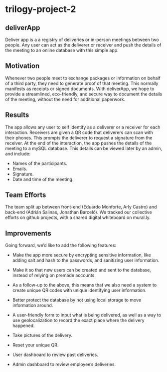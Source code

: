# trilogy-project-2

## deliverApp

Deliver app is a a registry of deliveries or in-person meetings between two people. Any user can act as the deliverer or receiver and push the details of the meeting to an online database with this simple app.

## Motivation

Whenever two people meet to exchange packages or information on behalf of a third party, they need to generate proof of that meeting. This normally manifests as receipts or signed documents. With deliverApp, we hope to provide a streamlined, eco-friendly, and secure way to document the details of the meeting, without the need for additional paperwork.

## Results

The app allows any user to self identify as a deliverer or a receiver for each interaction. Receivers are given a QR code that deliverers can scan with their phones. This prompts the deliverer to request a signature from the receiver. At the end of the interaction, the app pushes the details of the meeting to a mySQL database. This details can be viewed later by an admin, and include:

 - Names of the participants.
 - Emails.
 - Signature.
 - Date and time of the meeting.

## Team Efforts

The team split up between front-end (Eduardo Monforte, Arly Castro) and back-end (Adrián Salinas, Jonathan Barceló). We tracked our collective efforts on github projects, with a shared digital whiteboard on mural.ly. 

## Improvements

Going forward, we’d like to add the following features:

 - Make the app more secure by encrypting sensitive information, like adding salt and hash to the passwords, and sanitizing user information.

 - Make it so that new users can be created and sent to the database, instead of relying on premade accounts. 

 - As a follow-up to the above, this means that we also need a system to create unique QR codes with unique identifying user information.

 - Better protect the database by not using local storage to move information around.

 - A user-friendly form to input what is being delivered, as well as a way to use geolocalization to record the exact place where the delivery happened.

 - Take pictures of the delivery.

 - Reset your unique QR.

 - User dashboard to review past deliveries.

 - Admin dashboard to review employee’s deliveries.


